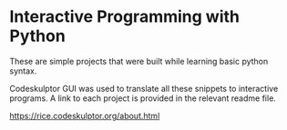 
# Interactive Programming with Python

These are simple projects that were built while learning basic python syntax.

Codeskulptor GUI was used to translate all these snippets to interactive programs. A link to each project is provided in the relevant readme file.

https://rice.codeskulptor.org/about.html

